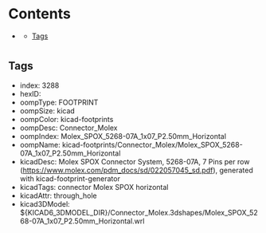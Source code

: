 



Contents
========

* [](#)
	* [Tags](#tags)

# 

## Tags

- index: 3288
- hexID: 
- oompType: FOOTPRINT
- oompSize: kicad
- oompColor: kicad-footprints
- oompDesc: Connector_Molex
- oompIndex: Molex_SPOX_5268-07A_1x07_P2.50mm_Horizontal
- oompName: kicad-footprints/Connector_Molex/Molex_SPOX_5268-07A_1x07_P2.50mm_Horizontal
- kicadDesc: Molex SPOX Connector System, 5268-07A, 7 Pins per row (https://www.molex.com/pdm_docs/sd/022057045_sd.pdf), generated with kicad-footprint-generator
- kicadTags: connector Molex SPOX horizontal
- kicadAttr: through_hole
- kicad3DModel: ${KICAD6_3DMODEL_DIR}/Connector_Molex.3dshapes/Molex_SPOX_5268-07A_1x07_P2.50mm_Horizontal.wrl
